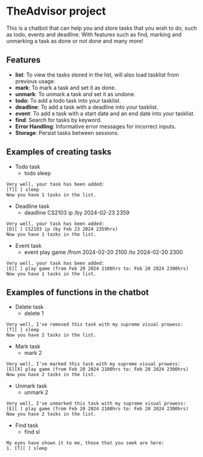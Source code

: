 # TheAdvisor project
This is a chatbot that can help you and store tasks that you wish to do, such as todo, events and deadline. With features such as find, marking and unmarking a task as done or not done and many more!

## Features
- **list**: To view the tasks stored in the list, will also load tasklist from previous usage.
- **mark**: To mark a task and set it as done.
- **unmark**: To unmark a task and set it as undone.
- **todo**: To add a todo task into your tasklist.
- **deadline**: To add a task with a deadline into your tasklist.
- **event**: To add a task with a start date and an end date into your tasklist.
- **find**: Search for tasks by keyword.
- **Error Handling**: Informative error messages for incorrect inputs.
- **Storage**: Persist tasks between sessions.

## Examples of creating tasks
- Todo task
    - todo sleep
```
Very well, your task has been added: 
[T][ ] sleep
Now you have 1 tasks in the list.
```
- Deadline task
    - deadline CS2103 ip /by 2024-02-23 2359
```
Very well, your task has been added: 
[D][ ] CS2103 ip (by Feb 23 2024 2359hrs)
Now you have 1 tasks in the list.
```
- Event task
    - event play game /from 2024-02-20 2100 /to 2024-02-20 2300
```
Very well, your task has been added: 
[E][ ] play game (from Feb 20 2024 2100hrs to: Feb 20 2024 2300hrs)
Now you have 1 tasks in the list.
```

## Examples of functions in the chatbot
- Delete task
    - delete 1
```
Very well, I've removed this task with my supreme visual prowess: 
[T][ ] sleep
Now you have 2 tasks in the list.
```
- Mark task
    - mark 2
```
Very well, I've marked this task with my supreme visual prowess: 
[E][X] play game (from Feb 20 2024 2100hrs to: Feb 20 2024 2300hrs)
Now you have 2 tasks in the list.
```
- Unmark task
    - unmark 2
```
Very well, I've unmarked this task with my supreme visual prowess: 
[E][ ] play game (from Feb 20 2024 2100hrs to: Feb 20 2024 2300hrs)
Now you have 2 tasks in the list.
```
- Find task
    - find sl
```
My eyes have shown it to me, those that you seek are here:
1. [T][ ] sleep
```